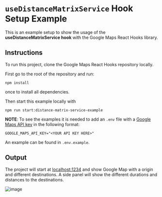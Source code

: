 # `useDistanceMatrixService` Hook Setup Example

This is an example setup to show the usage of the **useDistanceMatrixService hook** with the Google Maps React Hooks library.

## Instructions

To run this project, clone the Google Maps React Hooks repository locally.

First go to the root of the repository and run:

```shell
npm install
```

once to install all dependencies.

Then start this example locally with

```shell
npm run start:distance-matrix-service-example
```

**NOTE**:
To see the examples it is needed to add an `.env` file with a [Google Maps API key](https://developers.google.com/maps/documentation/embed/get-api-key#:~:text=Go%20to%20the%20Google%20Maps%20Platform%20%3E%20Credentials%20page.&text=On%20the%20Credentials%20page%2C%20click,Click%20Close.) in the following format:

```
GOOGLE_MAPS_API_KEY="<YOUR API KEY HERE>"
```

An example can be found in `.env.example`.

## Output

The project will start at [localhost:1234](http://localhost:1234) and show Google Map with a origin and different destinations. A side panel will show the different durations and distances to the destinations.

![image](https://user-images.githubusercontent.com/39244966/197476221-68f06a3c-f76d-40b5-ab81-f9dbd8d4fbe5.png)

